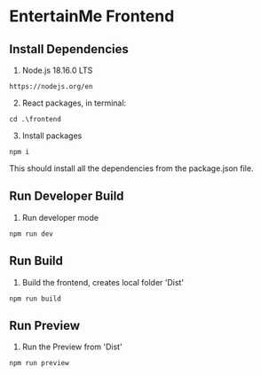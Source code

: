 # EntertainMe Frontend

## Install Dependencies

1. Node.js 18.16.0 LTS

```
https://nodejs.org/en
```

2. React packages, in terminal:

```
cd .\frontend
```

3. Install packages

```
npm i
```

This should install all the dependencies from the package.json file.

## Run Developer Build

1. Run developer mode

```
npm run dev
```

## Run Build

1. Build the frontend, creates local folder 'Dist'

```
npm run build
```

## Run Preview

1. Run the Preview from 'Dist'

```
npm run preview
```
